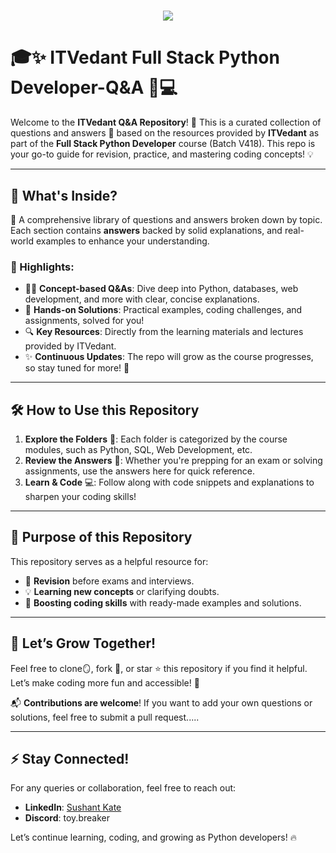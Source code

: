 <h1 align="center">
    <img src="https://readme-typing-svg.herokuapp.com/?font=Righteous&size=35&center=true&vCenter=true&width=500&height=70&duration=4000&lines=Hi+There!+👋;+This+is+ITVedatnt's+section;" />
</h1>

# 🎓✨ ITVedant Full Stack Python Developer-Q&A 🐍💻

Welcome to the **ITVedant Q&A Repository**! 🚀 This is a curated collection of questions and answers 📝 based on the resources provided by **ITVedant** as part of the **Full Stack Python Developer** course (Batch V418). This repo is your go-to guide for revision, practice, and mastering coding concepts! 💡

---

## 🌟 What's Inside?

📂 A comprehensive library of questions and answers broken down by topic. Each section contains **answers** backed by solid explanations, and real-world examples to enhance your understanding.

### 📌 Highlights:

- 🧑‍🏫 **Concept-based Q&As**: Dive deep into Python, databases, web development, and more with clear, concise explanations.
- 🔧 **Hands-on Solutions**: Practical examples, coding challenges, and assignments, solved for you!
- 🔍 **Key Resources**: Directly from the learning materials and lectures provided by ITVedant.
- ✨ **Continuous Updates**: The repo will grow as the course progresses, so stay tuned for more! 🔄

---

## 🛠 How to Use this Repository

1. **Explore the Folders** 📂: Each folder is categorized by the course modules, such as Python, SQL, Web Development, etc.
2. **Review the Answers** 📝: Whether you're prepping for an exam or solving assignments, use the answers here for quick reference.
3. **Learn & Code** 💻: Follow along with code snippets and explanations to sharpen your coding skills!

---

## 🎯 Purpose of this Repository

This repository serves as a helpful resource for:

- 📖 **Revision** before exams and interviews.
- 💡 **Learning new concepts** or clarifying doubts.
- 🚀 **Boosting coding skills** with ready-made examples and solutions.

---

## 🚀 Let’s Grow Together!

Feel free to clone🪞, fork 🔖, or star ⭐ this repository if you find it helpful. Let’s make coding more fun and accessible! 💪

📬 **Contributions are welcome**! If you want to add your own questions or solutions, feel free to submit a pull request.....

---

## ⚡ Stay Connected!

For any queries or collaboration, feel free to reach out:

- **LinkedIn**: [Sushant Kate](https://www.linkedin.com/in/sushant-kate)
- **Discord**: toy.breaker

Let’s continue learning, coding, and growing as Python developers! 🔥
